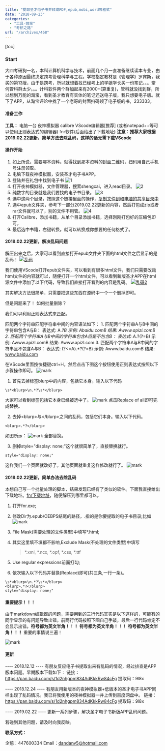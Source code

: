 ```yaml
---
title: "提取圣才电子书并转成PDF,epub,mobi,word等格式"
date: "2018-09-23"
categories: 
  - "工具-效率"
  - "考研之路"
url: "/archives/468"
---
```


\[toc\]

### Start

大四考研狗一名，本科计算机科学与技术，前面几个月一直准备继续读本专业，由于各种原因最终决定跨考管理科学与工程。学校指定教材是《管理学》罗宾斯，我买的第13版，由于是跨考，所以就想着找已经考上的学姐学长买一份笔记。。。奈何管科群太少。。。计科软件两个群加起来有2000+(算重复)，管科就没找到群，所以想到万能的淘宝，看到圣才教育有实体的笔记还送电子版，我只想要电子版。就下了APP，从淘宝评论中找了一个老哥的封面扫码领了电子版的书，233333。

#### 准备工作

**工具：** 电脑一台 夜神模拟器 calibre VScode编辑器\[推荐\] (或者notepad++等可以使用正则表达式的编辑器) fnr软件(后面给出了下载地址) **注意：推荐大家根据2019.02.22更新，简单方法去除乱码，这样的话无需下载VScode**

#### 操作开始

1. 如上所说，需要哪本资料，就得找到那本资料的封面二维码，扫码用自己手机号注册领取。
2. 电脑下载夜神模拟器，安装圣才电子书APP。
3. 登陆并在礼包中找到电子书 ![1](https://image.i-ll.cc/18-9-23/32959219.jpg)
4. 打开夜神模拟器，文件管理器，搜索shengcai，进入read目录。 ![2](https://image.i-ll.cc/18-9-23/98611882.jpg)
5. 纯数字的目录就是我们要找的电子书目录。 ![3](https://image.i-ll.cc/18-9-23/28888200.jpg)
6. 选中这两个目录，按照这个链接里面的操作，[复制文件到和电脑的共享目录中](https://www.yeshen.com/faqs/rJM_efyxZ "复制文件到和电脑的共享目录中")
7. 选中epub文件夹，参考下一部分2019.02.22更新的内容，然后打包成zip或者rar文件就可以了，别的文件不用管。 ![4](https://image.i-ll.cc/18-9-23/82766790.jpg)
8. 打开Calibre，添加书籍，从单个目录添加书籍，选择刚刚打包好的压缩包即可。
9. 最后选中书籍，右键转换，就可以转换成你想要的任何格式了。

#### 2019.02.22更新，解决乱码问题

解压出来之后，大家可以看到直接打开epub文件夹下面的html文件之后显示的是乱码！ [![乱码](https://image.i-ll.cc/blog/20190222/7LyMhcygfXUi.png "乱码")](https://image.i-ll.cc/blog/20190222/7LyMhcygfXUi.png "乱码")

我们使用VScode打开epub文件夹，可以看到有很多html文件，我们只需要改动html文件的内容就可以，随便打开一个html文件，可以看到新版圣才APP在html源文件中添加了以下代码，导致我们直接打开看到的内容是乱码。 [![乱码2](https://image.i-ll.cc/blog/20190222/Cj3W21PTNsbT.png "乱码")](https://image.i-ll.cc/blog/20190222/Cj3W21PTNsbT.png "乱码")

其实解决方法很简单，只需要把这些东西在源码中一个一个删掉即可。

但是问题来了！ 如何批量删除？

我们可以利用正则表达式来匹配。

匹配两个字符串匹配字符串中间的内容语法如下： 1. 匹配两个字符串A与B中间的字符串包含A与B： 表达式: A._?B 示例: Abaidu.comB 结果: Awww.apizl.comB 2. 匹配两个字符串A与B中间的字符串包含A但是不包含B： 表达式: A._?(?=B) 示例: Awww.apizl.comB 结果: Awww.apizl.com 3. 匹配两个字符串A与B中间的字符串且不包含A与B： 表达式: (?<=A).\*?(?=B) 示例: Awww.baidu.comB 结果: www.baidu.com

在VScode里面按快捷键ctrl+H，然后点击下图这个按钮使用正则表达式按照以下步骤操作即可。 ![mark](https://image.i-ll.cc/blog/20190222/iFXBPfrBrQ1d.png)

1. 首先去掉标签blurp中的内容，包括它本身。输入以下代码

```re
\s*<blurp>\n.*?\s*</blurp>
```

大家可以看到标签包括它本身已经被选中了。 ![mark](https://image.i-ll.cc/blog/20190222/9jUNPlehNAfJ.png) 点击Replace of all即可完成替换。

2. 去掉&lt;blurp&gt;与&lt;/blurp&gt;之间的乱码，包括它们本身。输入以下代码。

```re
<blurp>.*?</blurp>
```

如图所示： ![mark](https://image.i-ll.cc/blog/20190222/unVJYU07obUT.png) 全部替换。

3. 删掉style="display: none;"这个就很简单了，直接替换就行。

```re
style="display: none;"
```

这样我们一个页面就改好了。其他页面就重复这样修改就行了。 ![mark](https://image.i-ll.cc/blog/20190222/lW4sC7fwmi7J.png)

#### 2019.02.22更新，简单办法去除乱码

本想自己写一个批量处理的脚本，结果发现已经有了类似的软件。下面我直接给出下载地址。[fnr下载地址](http://findandreplace.io/ "fnr下载地址")，随便解压到哪里都可以。

1. 打开fnr.exe;
2. 修改Dir为.epub/OEBPS结尾的路径，.指的是你要提取的电子书目录;比如 ![mark](https://image.i-ll.cc/blog/20190222/vEXIqEx1vsFR.png)
3. File Mask(需要处理的文件类型)中填写\*.html;
4. 其实这里填不填都不影响,Exclude Mask(不处理的文件类型)中填写
    
    > \*.xml, \*.ncx, \*.opf, \*.css, \*.ttf
    
5. Use regular expressions前面打勾;
    
6. 依次输入以下代码并替换(Replace)即可(共三条,一行一条)。

```re
\s*<blurp>\n.*?\s*</blurp>
<blurp>.*?</blurp>
style="display: none;"
```

#### 重要提示！！！

由于markdown编辑器的问题，需要用到的三行代码其实是以下这样的，可能有的同学显示的有问题导致出错。前两行代码按照下图自己手敲，最后一行代码肯定不会显示出错。**符号都为英文半角！！！** **符号都为英文半角！！！** **符号都为英文半角！！！** 重要的事情说三遍！

![mark](https://image.i-ll.cc/blog/20190223/1nDbPndiEO7w.png)

#### 更新

\---- 2018.12.12 ---- 有朋友反应电子书提取出来有乱码的情况，经过排查是APP版本问题。早期版本下载如下： 链接：https://pan.baidu.com/s/1d2nhgpm834AdKkkRw84cFg 提取码：9l8x

\---- 2018.12.24 ---- 有朋友用新版本的夜神模拟器+低版本的圣才电子书APP同样出现了乱码情况。我已将我使用的夜神模拟器一并上传到百度网盘中。 链接：https://pan.baidu.com/s/1d2nhgpm834AdKkkRw84cFg 提取码：9l8x

\---- 2019.02.22 ---- 更新一系列步骤，解决圣才电子书新版APP乱码问题。

若碰到其他问题，请及时向我反映。

**联系方式：**

企鹅：447600334 Email：dandanv5@hotmail.com
